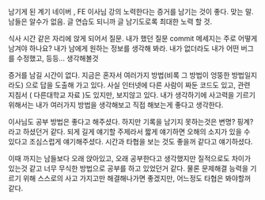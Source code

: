 
남기게 된 계기
네이버 , FE 이사님 강의
노력한다는 증거를 남기는 것이 좋다.
맞는 말. 남들은 알수가 없음. 글 연습도 되니까 글 남기도로록 최대한 노력 할 것.

식사 시간 같은 자리에 앉게 되어서 질문.
내가 했던 질문
commit 메세지는 주로 어떻게 남겨야 하나요?
내가 남에게 원하는 정보를 생각해 봐라.
내가 없더라도 내가 어떤 버그를 수정했고, 등등... 생각해볼것

증거를 남길 시간이 없다. 지금은 혼자서 여러가지 방법(비록 그 방법이 엉뚱한 방법일지라도) 으로 답을 도출해 가고 있다.  사실 인터넷에 다른 사람이 짜둔 코드도 있고, 관련 지침서 ( 다른대학교 자료 )도 있지만, 보지않고 있다. 내가 생각하기에 사고력을 기르기 위해서는 내가 여러가지 방법을 생각해보고 직접 해보는게 좋다고 생각한다.

이사님도 공부 방법은 좋다고 해주셨다. 하지만 기록을 남기지 못하는것은 변명? 핑계? 라고 하셨던거 같다. 되게 길게 얘기할 주제라서 짧게 얘기하면 오해의 소지가 있을 수 있다고 조심스럽게 얘기해주셨다. 시간과 타협을 보는 것도 좋을꺼 같다고 얘기하셨다.

이때 까지는 남들보다 오래 앉아있고, 오래 공부한다고 생각했지만 질적으로도 차이가 있는것 같고 너무 무식한 방법으로 공부를 하고 있었던거 같다. 물론 문제해결 능력을 기르기 위해 스스로의 사고 가지고만 해결해나가면 좋겠지만, 어느정도 타협은 봐야할꺼 같다.